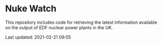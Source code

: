 # Nuke Watch

This repository includes code for retrieving the latest information available on the output of EDF nuclear power plants in the UK.

Last updated: 2021-02-21 09:05